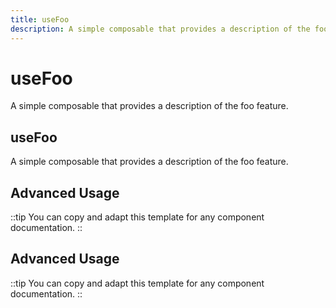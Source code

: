 ```yaml
---
title: useFoo
description: A simple composable that provides a description of the foo feature.
---
```




# useFoo

A simple composable that provides a description of the foo feature.






## useFoo

A simple composable that provides a description of the foo feature.




























## Advanced Usage

<!-- Add more code-preview/code-group/code-tree blocks as needed for advanced examples -->

::tip
You can copy and adapt this template for any component documentation.
::

## Advanced Usage

<!-- Add more code-preview/code-group/code-tree blocks as needed for advanced examples -->

::tip
You can copy and adapt this template for any component documentation.
::
